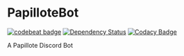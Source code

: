 # PapilloteBot

[![codebeat badge](https://codebeat.co/badges/784b7f8d-d9a4-45fb-84dc-cd1514374106)](https://codebeat.co/projects/github-com-arthurbambou-papillotebot-heroku) [![Dependency Status](https://gemnasium.com/badges/github.com/arthurbambou/PapilloteBot.svg)](https://gemnasium.com/github.com/arthurbambou/PapilloteBot) [![Codacy Badge](https://api.codacy.com/project/badge/Grade/f2bd688bcf1443ddba006076f0e4a13c)](https://www.codacy.com/app/arthurbambou/PapilloteBot?utm_source=github.com&amp;utm_medium=referral&amp;utm_content=arthurbambou/PapilloteBot&amp;utm_campaign=Badge_Grade)

A Papillote Discord Bot
